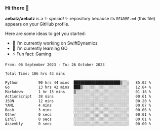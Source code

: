 ### Hi there 👋

**aebalz/aebalz** is a ✨ _special_ ✨ repository because its `README.md` (this file) appears on your GitHub profile.

Here are some ideas to get you started:

- 🔭 I’m currently working on SwiftDynamics
- 🌱 I’m currently learning GO
-  ⚡ Fun fact: Gaming
  
  <!--
- 👯 I’m looking to collaborate on ...
- 🤔 I’m looking for help with ...
- 💬 Ask me about ...
- 📫 How to reach me: ...
- 😄 Pronouns: ...
-->

<!--START_SECTION:waka-->

```txt
From: 06 September 2023 - To: 26 October 2023

Total Time: 106 hrs 43 mins

Python         90 hrs 44 mins  █████████████████████▒░░░   85.02 %
Go             13 hrs 42 mins  ███▒░░░░░░░░░░░░░░░░░░░░░   12.84 %
Markdown       1 hr 15 mins    ▒░░░░░░░░░░░░░░░░░░░░░░░░   01.18 %
ActionScript   38 mins         ░░░░░░░░░░░░░░░░░░░░░░░░░   00.61 %
JSON           12 mins         ░░░░░░░░░░░░░░░░░░░░░░░░░   00.20 %
YAML           4 mins          ░░░░░░░░░░░░░░░░░░░░░░░░░   00.07 %
Bash           3 mins          ░░░░░░░░░░░░░░░░░░░░░░░░░   00.06 %
Other          0 secs          ░░░░░░░░░░░░░░░░░░░░░░░░░   00.01 %
Ezhil          0 secs          ░░░░░░░░░░░░░░░░░░░░░░░░░   00.01 %
Assembly       0 secs          ░░░░░░░░░░░░░░░░░░░░░░░░░   00.00 %
```

<!--END_SECTION:waka-->
